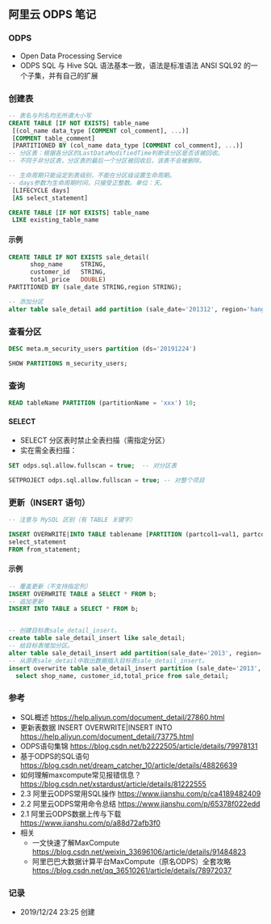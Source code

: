 ## 阿里云 ODPS 笔记

### ODPS
- Open Data Processing Service
- ODPS SQL 与 Hive SQL 语法基本一致，语法是标准语法 ANSI SQL92 的一个子集，并有自己的扩展

### 创建表

```sql
-- 表名与列名均无所谓大小写
CREATE TABLE [IF NOT EXISTS] table_name
 [(col_name data_type [COMMENT col_comment], ...)]
 [COMMENT table_comment]
 [PARTITIONED BY (col_name data_type [COMMENT col_comment], ...)]
-- 分区表：根据各分区的LastDataModifiedTime判断该分区是否该被回收。
-- 不同于非分区表，分区表的最后一个分区被回收后，该表不会被删除。

-- 生命周期只能设定到表级别，不能在分区级设置生命周期。
-- days参数为生命周期时间，只接受正整数。单位：天。
 [LIFECYCLE days]
 [AS select_statement]

CREATE TABLE [IF NOT EXISTS] table_name
 LIKE existing_table_name
```

#### 示例

```sql
CREATE TABLE IF NOT EXISTS sale_detail(
      shop_name     STRING,
      customer_id   STRING,
      total_price   DOUBLE)
PARTITIONED BY (sale_date STRING,region STRING);

-- 添加分区
alter table sale_detail add partition (sale_date='201312', region='hangzhou');
```


### 查看分区

```sql
DESC meta.m_security_users partition (ds='20191224')

SHOW PARTITIONS m_security_users;
```
### 查询

```sql
READ tableName PARTITION (partitionName = 'xxx') 10;
```

#### SELECT
- SELECT 分区表时禁止全表扫描（需指定分区）
- 实在需全表扫描：

```sql
SET odps.sql.allow.fullscan = true;  -- 对分区表

SETPROJECT odps.sql.allow.fullscan = true; -- 对整个项目
```


### 更新（INSERT 语句）

```sql
-- 注意与 MySQL 区别（有 TABLE 关键字）

INSERT OVERWRITE|INTO TABLE tablename [PARTITION (partcol1=val1, partcol2=val2 ...)] [(col1,col2 ...)]
select_statement
FROM from_statement;
```

#### 示例

```sql
-- 覆盖更新（不支持指定列）
INSERT OVERWRITE TABLE a SELECT * FROM b;
-- 追加更新
INSERT INTO TABLE a SELECT * FROM b;


-- 创建目标表sale_detail_insert。
create table sale_detail_insert like sale_detail;
-- 给目标表增加分区。
alter table sale_detail_insert add partition(sale_date='2013', region='china');
-- 从源表sale_detail中取出数据插入目标表sale_detail_insert。
insert overwrite table sale_detail_insert partition (sale_date='2013', region='china')
  select shop_name, customer_id,total_price from sale_detail;
```

### 参考

- SQL概述 https://help.aliyun.com/document_detail/27860.html
- 更新表数据 INSERT OVERWRITE|INSERT INTO  https://help.aliyun.com/document_detail/73775.html
- ODPS语句集锦 https://blog.csdn.net/b2222505/article/details/79978131
- 基于ODPS的SQL语句 https://blog.csdn.net/dream_catcher_10/article/details/48826639
- 如何理解maxcompute常见报错信息？https://blog.csdn.net/xstardust/article/details/81222555
- 2.3 阿里云ODPS常用SQL操作 https://www.jianshu.com/p/ca4189482409
- 2.2 阿里云ODPS常用命令总结 https://www.jianshu.com/p/65378f022edd
- 2.1 阿里云ODPS数据上传与下载 https://www.jianshu.com/p/a88d72afb3f0
- 相关
  + 一文快速了解MaxCompute
 https://blog.csdn.net/weixin_33696106/article/details/91484823
  + 阿里巴巴大数据计算平台MaxCompute（原名ODPS）全套攻略 https://blog.csdn.net/qq_36510261/article/details/78972037
### 记录

- 2019/12/24 23:25 创建


